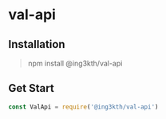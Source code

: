 # val-api

## Installation

> npm install @ing3kth/val-api

## Get Start
```javascript
const ValApi = require('@ing3kth/val-api')
```